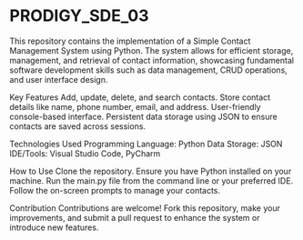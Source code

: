 # PRODIGY_SDE_03
This repository contains the implementation of a Simple Contact Management System using Python. The system allows for efficient storage, management, and retrieval of contact information, showcasing fundamental software development skills such as data management, CRUD operations, and user interface design.

Key Features
Add, update, delete, and search contacts.
Store contact details like name, phone number, email, and address.
User-friendly console-based interface.
Persistent data storage using JSON to ensure contacts are saved across sessions.

Technologies Used
Programming Language: Python
Data Storage: JSON
IDE/Tools: Visual Studio Code, PyCharm

How to Use
Clone the repository.
Ensure you have Python installed on your machine.
Run the main.py file from the command line or your preferred IDE.
Follow the on-screen prompts to manage your contacts.

Contribution
Contributions are welcome! Fork this repository, make your improvements, and submit a pull request to enhance the system or introduce new features.


